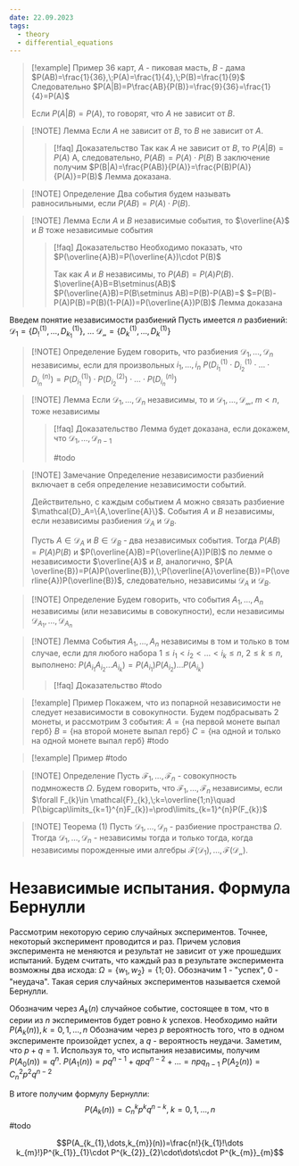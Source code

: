 ```yaml
---
date: 22.09.2023
tags:
  - theory
  - differential_equations
---
```


> [!example] Пример
> 36 карт, $A$ - пиковая масть, $B$ - дама
> $P(AB)=\frac{1}{36},\;P(A)=\frac{1}{4},\;P(B)=\frac{1}{9}$
> Следовательно $P(A|B)=P\frac{AB}{P(B)}=\frac{9}{36}=\frac{1}{4}=P(A)$
>
> Если $P(A|B)=P(A)$, то говорят, что $A$ не зависит от $B$.

> [!NOTE] Лемма
> Если $A$ не зависит от $B$, то $B$ не зависит от $A$.
> > [!faq] Доказательство
> > Так как $A$ не зависит от $B$, то $P(A|B)=P(A)$
> > А, следовательно, $P(AB)=P(A)\cdot P(B)$
> > В заключение получим $P(B|A)=\frac{P(AB)}{P(A)}=\frac{P(B)P(A)}{P(A)}=P(B)$
> > Лемма доказана.

> [!NOTE] Определение
> Два события будем называть равносильными, если $P(AB)=P(A)\cdot P(B)$.

> [!NOTE] Лемма
> Если $A$ и $B$ независимые события, то $\overline{A}$ и $B$ тоже независимые события
>> [!faq] Доказательство
> > Необходимо показать, что $P(\overline{A}B)=P(\overline{A})\cdot P(B)$
> >
> > Так как $A$ и $B$ независимы, то $P(AB)=P(A)P(B)$.
> > $\overline{A}B=B\setminus(AB)$
> > $P(\overline{A}B)=P(B\setminus AB)=P(B)-P(AB)=$
> > $=P(B)-P(A)P(B)=P(B)(1-P(A))=P(\overline{A})P(B)$
> > Лемма доказана

Введем понятие независимости разбиений
Пусть имеется $n$ разбиений:
$\mathcal{D_{1}}=\{D_{!}^{(1)},\dots,D_{k_{1}}^{(1)}\},$
$\dots$
$\mathcal{D_{n}}=\{D_{k}^{(1)},\dots,D_{k}^{(1)}\}$

> [!NOTE] Определение
> Будем говорить, что разбиения $\mathcal{D}_{1},\dots,\mathcal{D}_{n}$ независимы, если для произвольных $i_{1},\dots,i_{n}$
> $P(D_{i_{1}}^{(1)}\cdot D_{i_{2}}^{(1)}\cdot\dots\cdot D_{i_{n}}^{(n)})=P(D_{i_{1}}^{(1)})\cdot P(D_{i_{2}}^{(2)})\cdot\dots\cdot P(D_{i_{n}}^{(n)})$

> [!NOTE] Лемма
> Если $\mathcal{D}_{1},\dots,\mathcal{D}_n$ независимы, то и $\mathcal{D_{1}},\dots, \mathcal{D_{m}},\;m<n$, тоже независимы
> >[!faq] Доказательство
> > Лемма будет доказана, если докажем, что $\mathcal{D}_{1},\dots,\mathcal{D}_{n-1}$
> > 
> > #todo 


> [!NOTE] Замечание
> Определение независимости разбиений включает в себя определение независимости событий.
> 
> Действительно, с каждым событием $A$ можно  связать разбиение $\mathcal{D}_A=\{A,\overline{A}\}$. События $A$ и $B$ независимы, если независимы разбиения $\mathcal{D}_{A}$ и $\mathcal{D}_B$.
> 
> Пусть $A\in \mathcal{D}_A$ и $B\in \mathcal{D}_B$ - два независимых события. Тогда $P(AB)=P(A)P(B)$ и $P(\overline{A}B)=P(\overline{A})P(B)$ по лемме о независимости $\overline{A}$ и $B$, аналогично, $P(A \overline{B})=P(A)P(\overline{B}),\;P(\overline{A}\overline{B})=P(\overline{A})P(\overline{B})$, следовательно, независимы $\mathcal{D}_A$ и $\mathcal{D}_B$.


> [!NOTE] Определение
> Будем говорить, что события $A_{1},\dots,A_{n}$ независимы (или независимы в совокупности), если независимы $\mathcal{D}_{A_{1}},\dots,\mathcal{D}_{A_{n}}$

> [!NOTE] Лемма
> События $A_{1},\dots,A_{n}$ независимы в том и только в том случае, если для любого набора $1\leq i_{1}< i_{2}<\dots<i_{k}\leq n$, $2\leq k\leq n$, выполнено: $P(A_{i_{1}}A_{i_{2}}\dots A_{i_{k}})=P(A_{i_{1}})P(A_{i_{2}})\dots P(A_{i_{k}})$
> >[!faq] Доказательство
> > #todo 


> [!example] Пример
> Покажем, что из попарной независимости не следует независимости в совокупности. Будем подбрасывать 2 монеты, и рассмотрим 3 события:
> $A=\{\text{на первой монете выпал герб}\}$
> $B=\{\text{на второй монете выпал герб}\}$
> $C = \{\text{на одной и только на одной монете выпал герб}\}$
> #todo 

> [!example] Пример
> #todo 
> 


> [!NOTE] Определение
> Пусть $\mathcal{F}_{1},\dots,\mathcal{F}_{n}$ - совокупность подмножеств $\Omega$. Будем говорить, что $\mathcal{F}_{1},\dots,\mathcal{F}_{n}$ независимы, если $\forall F_{k}\in \mathcal{F}_{k},\;k=\overline{1;n}\quad P(\bigcap\limits_{k=1}^{n}F_{k})=\prod\limits_{k=1}^{n}P(F_{k})$

> [!NOTE] Теорема (1)
> Пусть $\mathcal{D}_{1},\dots,\mathcal{D}_{n}$ - разбиение пространства $\Omega$. Ттогда $\mathcal{D}_{1},\dots,\mathcal{D}_{n}$ - независимы тогда и только тогда, когда независимы порожденные ими алгебры $\mathcal{F(D_{1})},\dots,\mathcal{F(D_{n})}$.

# Независимые испытания. Формула Бернулли
Рассмотрим некоторую серию случайных экспериментов. Точнее, некоторый эксперимент проводится и раз. Причем условия эксперимента не меняются и результат не зависит от уже прошедших испытаний.
Будем считать, что каждый раз в результате эксперимента возможны два исхода: $\Omega=\{w_{1},w_{2}\}=\{1;0\}$. Обозначим 1 - "успех", 0 - "неудача".
Такая серия случайных экспериментов называется схемой Бернулли.

Обозначим через $A_{k}(n)$ случайное событие, состоящее в том, что в серии из $n$ экспериментов будет ровно $k$ успехов.
Необходимо найти $P(A_{k}(n)), k=0,1,\dots,n$
Обозначим через $p$ вероятность того, что в одном эксперименте произойдет успех, а $q$ - вероятность неудачи.
Заметим, что $p+q=1$.
Используя то, что испытания независимы, получим $P(A_{0}(n))=q^{n}$.
$P(A_{1}(n))=pq^{n-1}+qpq^{n-2}+\dots=npq_{n-1}$
$P(A_{2}(n))=C^{2}_{n}p^{2}q^{n-2}$

В итоге получим формулу Бернулли:
$$P(A_{k}(n))=C^{k}_{n}p^{k}q^{n-k},\;k=0,1,\dots,n$$
#todo 

$$P(A_{k_{1},\dots,k_{m}}(n))=\frac{n!}{k_{1}!\dots k_{m}!}P^{k_{1}}_{1}\cdot P^{k_{2}}_{2}\cdot\dots\cdot P^{k_{m}}_{m}$$
